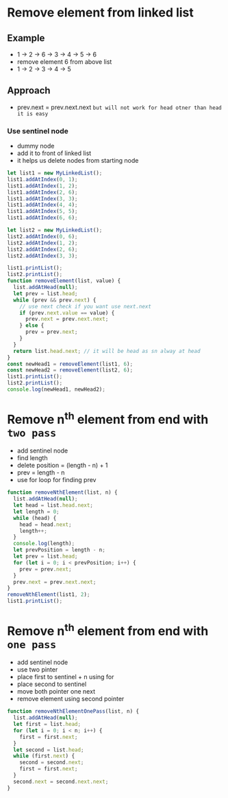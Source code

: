 # Remove element from linked list

## Example

- 1 -> 2 -> 6 -> 3 -> 4 -> 5 -> 6
- remove element 6 from above list
- 1 -> 2 -> 3 -> 4 -> 5

## Approach

- prev.next = prev.next.next `but will not work for head otner than head it is easy`

### Use sentinel node

- dummy node
- add it to front of linked list
- it helps us delete nodes from starting node

```js
let list1 = new MyLinkedList();
list1.addAtIndex(0, 1);
list1.addAtIndex(1, 2);
list1.addAtIndex(2, 6);
list1.addAtIndex(3, 3);
list1.addAtIndex(4, 4);
list1.addAtIndex(5, 5);
list1.addAtIndex(6, 6);

let list2 = new MyLinkedList();
list2.addAtIndex(0, 6);
list2.addAtIndex(1, 2);
list2.addAtIndex(2, 6);
list2.addAtIndex(3, 3);

list1.printList();
list2.printList();
function removeElement(list, value) {
  list.addAtHead(null);
  let prev = list.head;
  while (prev && prev.next) {
    // use next check if you want use next.next
    if (prev.next.value == value) {
      prev.next = prev.next.next;
    } else {
      prev = prev.next;
    }
  }
  return list.head.next; // it will be head as sn alway at head
}
const newHead1 = removeElement(list1, 6);
const newHead2 = removeElement(list2, 6);
list1.printList();
list2.printList();
console.log(newHead1, newHead2);
```

# Remove n<sup>th</sup> element from end with `two pass`

- add sentinel node
- find length
- delete position = (length - n) + 1
- prev = length - n
- use for loop for finding prev

```js
function removeNthElement(list, n) {
  list.addAtHead(null);
  let head = list.head.next;
  let length = 0;
  while (head) {
    head = head.next;
    length++;
  }
  console.log(length);
  let prevPosition = length - n;
  let prev = list.head;
  for (let i = 0; i < prevPosition; i++) {
    prev = prev.next;
  }
  prev.next = prev.next.next;
}
removeNthElement(list1, 2);
list1.printList();
```

# Remove n<sup>th</sup> element from end with `one pass`

- add sentinel node
- use two pinter
- place first to sentinel + n using for
- place second to sentinel
- move both pointer one next
- remove element using second pointer

```js
function removeNthElementOnePass(list, n) {
  list.addAtHead(null);
  let first = list.head;
  for (let i = 0; i < n; i++) {
    first = first.next;
  }
  let second = list.head;
  while (first.next) {
    second = second.next;
    first = first.next;
  }
  second.next = second.next.next;
}
```
